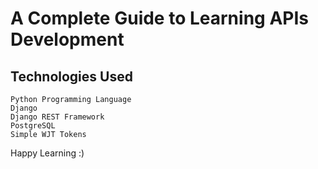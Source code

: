 # A Complete Guide to Learning APIs Development

## Technologies Used
```
Python Programming Language 
Django 
Django REST Framework 
PostgreSQL
Simple WJT Tokens
```

<p>Happy Learning :) </p>